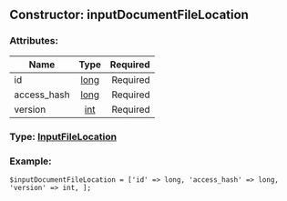 ## Constructor: inputDocumentFileLocation  

### Attributes:

| Name     |    Type       | Required |
|----------|:-------------:|---------:|
|id|[long](../types/long.md) | Required|
|access\_hash|[long](../types/long.md) | Required|
|version|[int](../types/int.md) | Required|


### Type: [InputFileLocation](../types/InputFileLocation.md)

### Example:


```
$inputDocumentFileLocation = ['id' => long, 'access_hash' => long, 'version' => int, ];
```